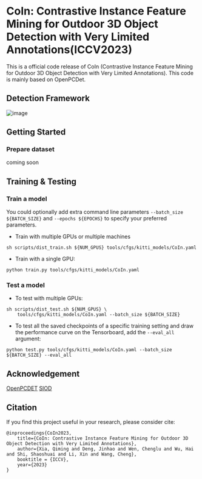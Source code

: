 # CoIn: Contrastive Instance Feature Mining for Outdoor 3D Object Detection with Very Limited Annotations(ICCV2023)

This is a official code release of CoIn (Contrastive Instance Feature Mining for Outdoor 3D Object Detection with Very Limited Annotations). This code is mainly based on OpenPCDet.

## Detection Framework

![image](https://github.com/xmuqimingxia/CoIn/assets/108978798/787379ac-4a0f-41ab-9e04-e7c8c0fd61b2)

## Getting Started
### Prepare dataset
coming soon

## Training & Testing

### Train a model

You could optionally add extra command line parameters `--batch_size ${BATCH_SIZE}` and `--epochs ${EPOCHS}` to specify your preferred parameters. 
  

* Train with multiple GPUs or multiple machines
```shell script
sh scripts/dist_train.sh ${NUM_GPUS} tools/cfgs/kitti_models/CoIn.yaml
```

* Train with a single GPU:
```shell script
python train.py tools/cfgs/kitti_models/CoIn.yaml
```

### Test a model

* To test with multiple GPUs:
```shell script
sh scripts/dist_test.sh ${NUM_GPUS} \
    tools/cfgs/kitti_models/CoIn.yaml --batch_size ${BATCH_SIZE}
```

* To test all the saved checkpoints of a specific training setting and draw the performance curve on the Tensorboard, add the `--eval_all` argument: 
```shell script
python test.py tools/cfgs/kitti_models/CoIn.yaml --batch_size ${BATCH_SIZE} --eval_all
```
## Acknowledgement
[OpenPCDET](https://github.com/open-mmlab/OpenPCDet)
[SIOD](https://github.com/solicucu/SIOD)


## Citation 
If you find this project useful in your research, please consider cite:


```
@inproceedings{CoIn2023,
    title={CoIn: Contrastive Instance Feature Mining for Outdoor 3D Object Detection with Very Limited Annotations},
    author={Xia, Qiming and Deng, Jinhao and Wen, Chenglu and Wu, Hai and Shi, Shaoshuai and Li, Xin and Wang, Cheng},
    booktitle = {ICCV},
    year={2023}
}
```
